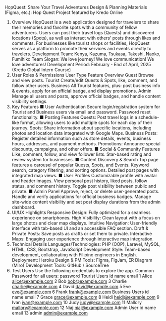HopQuest: Share Your Travel Adventures
Design & Planning Materials (Figma, etc.): Hop Quest Project featured by Kredo Online
1. Overview
HopQuest is a web application designed for travelers to share their memories and favorite spots with a community of fellow adventurers. Users can post their travel logs (Quests) and discovered locations (Spots), as well as interact with others' posts through likes and comments. For businesses like tourist shops or facilities, HopQuest serves as a platform to promote their services and events directly to travelers.
Development Team: Kenya, Kazuma, Tsukasa, Takeshi, Naoko, Fumihiko
Team Slogan: We love journey! We love communication! We love adventures!
Development Period: February - End of April, 2025 (Kredo Global Intern Course)
2. User Roles & Permissions
User Type	Feature Overview
Guest	Browse and view posts.
Tourist	Create/edit Quests & Spots, like, comment, and follow other users.
Business	All Tourist features, plus: post business info & events, apply for an official badge, and display promotions.
Admin	Manage all users and posts, approve official badges, and handle content visibility settings.
3. Key Features
■ User Authentication
Secure login/registration system for Tourist and Business users via email and password.
Password reset functionality.
■ Posting Features
Quests: Post travel logs in a schedule-like format, allowing users to add multiple spots for each day of their journey.
Spots: Share information about specific locations, including photos and location data integrated with Google Maps.
Business Posts: Register detailed information such as store details, events, business hours, addresses, and payment methods.
Promotions: Announce special discounts, campaigns, and other offers.
■ Social & Community Features
Like, comment, follow, and view follower lists.
Star-based rating and review system for businesses.
■ Content Discovery & Search
Top page features a carousel of popular Quests, Spots, and Events.
Keyword search, category filtering, and sorting options.
Detailed post pages with integrated map views.
■ User Profiles
Customizable profile with avatar and header images.
View personal post history, liked posts, follow status, and comment history.
Toggle post visibility between public and private.
■ Admin Panel
Approve, reject, or delete user-generated posts.
Handle and verify applications for official business badges.
Manage site-wide content visibility and set post display durations from the admin dashboard.
4. UI/UX Highlights
Responsive Design: Fully optimized for a seamless experience on smartphones.
High Visibility: Clean layout with a focus on large photos and clear map displays.
Intuitive Navigation: User-friendly interface with tab-based UI and an accessible FAQ section.
Draft & Private Posts: Save posts as drafts or set them to private.
Interactive Maps: Engaging user experience through interactive map integration.
5. Technical Details
Languages/Technologies: PHP (OOP), Laravel, MySQL, HTML, CSS, Bootstrap, JavaScript
Development Style: Team-based development, collaborating with Filipino engineers in English.
Deployment: Heroku
Design & PM Tools: Figma, FigJam, ER Diagram (Miro)
Development Tools: GitHub / SourceTree
6. Test Users
Use the following credentials to explore the app.
Common Password for all users: password
Tourist Users
id	name	email
1	Alice	alice@example.com
2	Bob	bob@example.com
3	Charlie	charlie@example.com
4	David	david@example.com
5	Eve	eve@example.com
6	Frank	frank@example.com
Business Users
id	name	email
7	Grace	grace@example.com
8	Heidi	heidi@example.com
9	Ivan	ivan@example.com
10	Judy	judy@example.com
11	Mallory	mallory@example.com
12	Niaj	niaj@example.com
Admin User
id	name	email
13	admin	admin@example.com


